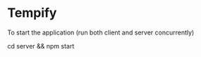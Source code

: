 # Tempify

To start the application (run both client and server concurrently) 

cd server && npm start
